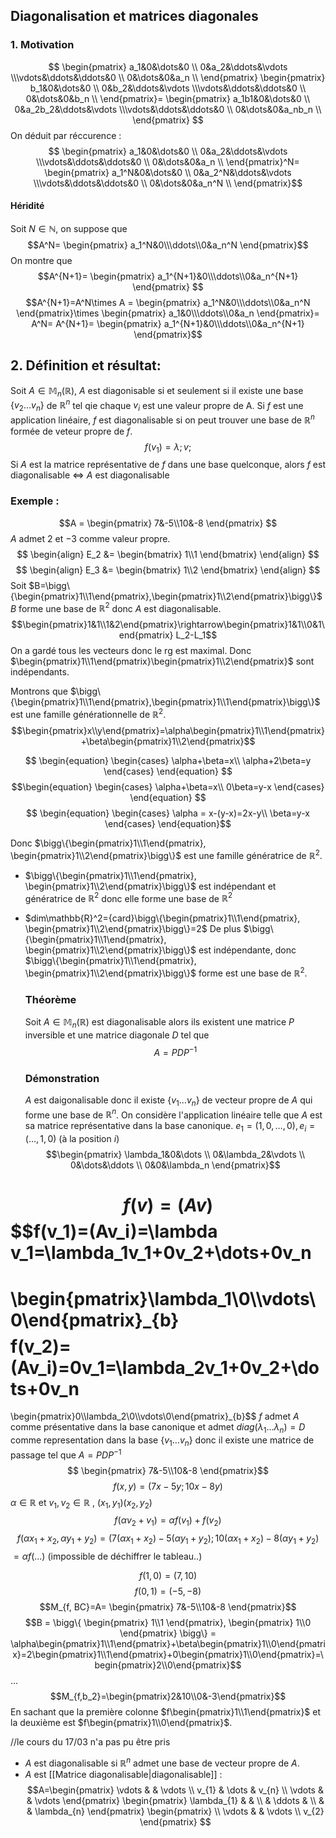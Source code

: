 ## Diagonalisation et matrices diagonales
### 1. Motivation
$$
\begin{pmatrix}
a_1&0&\dots&0 \\ 0&a_2&\ddots&\vdots \\\vdots&\ddots&\ddots&0 \\
0&\dots&0&a_n \\
\end{pmatrix}
\begin{pmatrix}
b_1&0&\dots&0 \\ 0&b_2&\ddots&\vdots \\\vdots&\ddots&\ddots&0 \\
0&\dots&0&b_n \\
\end{pmatrix}=
\begin{pmatrix}
a_1b1&0&\dots&0 \\ 0&a_2b_2&\ddots&\vdots \\\vdots&\ddots&\ddots&0 \\
0&\dots&0&a_nb_n \\
\end{pmatrix}
$$
On déduit par réccurence :
$$
\begin{pmatrix}
a_1&0&\dots&0 \\ 0&a_2&\ddots&\vdots \\\vdots&\ddots&\ddots&0 \\
0&\dots&0&a_n \\
\end{pmatrix}^N=
\begin{pmatrix}
a_1^N&0&\dots&0 \\ 0&a_2^N&\ddots&\vdots \\\vdots&\ddots&\ddots&0 \\
0&\dots&0&a_n^N \\
\end{pmatrix}$$
#### Héridité
Soit $N\in\mathbb{N}$, on suppose que 
$$A^N=
\begin{pmatrix}
a_1^N&0\\\ddots\\0&a_n^N
\end{pmatrix}$$
On montre que 
$$A^{N+1}=
\begin{pmatrix}
a_1^{N+1}&0\\\ddots\\0&a_n^{N+1}
\end{pmatrix}
$$
$$A^{N+1}=A^N\times A = 
\begin{pmatrix}
a_1^N&0\\\ddots\\0&a_n^N
\end{pmatrix}\times
\begin{pmatrix}
a_1&0\\\ddots\\0&a_n
\end{pmatrix}=
A^N=
A^{N+1}=
\begin{pmatrix}
a_1^{N+1}&0\\\ddots\\0&a_n^{N+1}
\end{pmatrix}$$
## 2. Définition et résultat: 
Soit $A\in\mathbb{M}_n(\mathbb{R})$, $A$ est diagonisable si et seulement si il existe une base $\{v_2\dots v_n\}$ de $\mathbb{R}^n$  tel qie chaque $v_i$ est une valeur propre de A.
Si $f$ est une application linéaire, $f$ est diagonalisable si on peut trouver une base de $\mathbb{R}^n$ formée de veteur propre de $f$.
$$f(v_1)=\lambda;v;$$
Si $A$ est la matrice représentative de $f$ dans une base quelconque, alors
$f$ est diagonalisable $\Leftrightarrow$ $A$ est diagonalisable

### Exemple :
$$A = 
\begin{pmatrix}
7&-5\\10&-8
\end{pmatrix}
$$
$A$ admet $2$ et $-3$ comme valeur propre.
$$
  \begin{align}
    E_2 &= \begin{bmatrix}
           1\\1
         \end{bmatrix}
  \end{align}
$$
$$  \begin{align}
    E_3 &= \begin{bmatrix}
           1\\2
         \end{bmatrix}
  \end{align}
  $$
  Soit $B=\bigg\{\begin{pmatrix}1\\1\end{pmatrix},\begin{pmatrix}1\\2\end{pmatrix}\bigg\}$
  $B$ forme une base de $\mathbb{R}^2$ donc $A$ est diagonalisable.
  $$\begin{pmatrix}1&1\\1&2\end{pmatrix}\rightarrow\begin{pmatrix}1&1\\0&1\end{pmatrix} L_2-L_1$$
  On a gardé tous les vecteurs donc le rg est maximal.
  Donc $\begin{pmatrix}1\\1\end{pmatrix}\begin{pmatrix}1\\2\end{pmatrix}$ sont indépendants.

Montrons que $\bigg\{\begin{pmatrix}1\\1\end{pmatrix},\begin{pmatrix}1\\1\end{pmatrix}\bigg\}$  est une famille générationnelle de $\mathbb{R}^2$.
$$\begin{pmatrix}x\\y\end{pmatrix}=\alpha\begin{pmatrix}1\\1\end{pmatrix}+\beta\begin{pmatrix}1\\2\end{pmatrix}$$

$$
\begin{equation}
    \begin{cases}
      \alpha+\beta=x\\
      \alpha+2\beta=y
    \end{cases}       
\end{equation}
$$
$$\begin{equation}
	\begin{cases}
      \alpha+\beta=x\\
      0\beta=y-x
    \end{cases}       
\end{equation}
$$
$$
\begin{equation}
	\begin{cases}
      \alpha = x-(y-x)=2x-y\\
      \beta=y-x
    \end{cases}       
\end{equation}$$

Donc $\bigg\{\begin{pmatrix}1\\1\end{pmatrix}, \begin{pmatrix}1\\2\end{pmatrix}\bigg\}$ est une famille génératrice de $\mathbb{R}^2$.
- $\bigg\{\begin{pmatrix}1\\1\end{pmatrix}, \begin{pmatrix}1\\2\end{pmatrix}\bigg\}$ est indépendant et génératrice de $\mathbb{R}^2$ donc elle forme une base de $\mathbb{R}^2$ 
- $dim\mathbb{R}^2={card}\bigg\{\begin{pmatrix}1\\1\end{pmatrix}, \begin{pmatrix}1\\2\end{pmatrix}\bigg\}=2$
	De plus $\bigg\{\begin{pmatrix}1\\1\end{pmatrix}, \begin{pmatrix}1\\2\end{pmatrix}\bigg\}$ est indépendante, donc $\bigg\{\begin{pmatrix}1\\1\end{pmatrix}, \begin{pmatrix}1\\2\end{pmatrix}\bigg\}$ forme est une base de $\mathbb{R}^2$. 

  ### Théorème
  Soit $A \in \mathbb{M}_n(\mathbb{R})$ est diagonalisable alors ils existent une matrice $P$ inversible et une matrice diagonale $D$ tel que $$A=PDP^{-1}$$
  ### Démonstration
  $A$ est daigonalisable donc il existe $\{v_1\dots v_n\}$ de vecteur propre de $A$ qui forme une base de $\mathbb{R}^n$.
  On considère l'application linéaire telle que $A$ est sa matrice représentative dans la base canonique.
  $e_1=(1,0,\dots,0), e_i=(\dots,1,0)$  (à la position $i$)
  $$\begin{pmatrix}
  \lambda_1&0&\dots \\
  0&\lambda_2&\vdots \\
  0&\dots&\ddots \\
  0&0&\lambda_n
\end{pmatrix}$$

$$f(v)=(Av)$$
$$f(v_1)=(Av_i)=\lambda v_1=\lambda_1v_1+0v_2+\dots+0v_n
=
\begin{pmatrix}\lambda_1\\0\\\vdots\\0\end{pmatrix}_{b}$$
$$f(v_2)=(Av_i)=0v_1=\lambda_2v_1+0v_2+\dots+0v_n
=
\begin{pmatrix}0\\\lambda_2\\0\\\vdots\\0\end{pmatrix}_{b}$$
$f$ admet $A$ comme présentative dans la base canonique et admet $diag(\lambda_1\dots\lambda_n)=D$ comme representation dans la base $\{v_1\dots v_n\}$ donc il existe une matrice de passage tel que $A=PDP^{-1}$ 
$$
\begin{pmatrix}
7&-5\\10&-8
\end{pmatrix}$$
$$f(x,y)= (7x - 5y; 10x-8y)$$
$\alpha\in\mathbb{R}$ et $v_1, v_2\in\mathbb{R}$ , $(x_1,y_1)(x_2,y_2)$
$$f(\alpha v_2+v_1)=\alpha f(v_1)+f(v_2)$$
$$f(\alpha x_1+x_2, \alpha y_1 + y_2)=(7(\alpha x_1+x_2)-5(\alpha y_1 + y_2); 10(\alpha x_1+x_2) - 8(\alpha y_1 + y_2)$$ $= \alpha f(...)$ (impossible de déchiffrer le tableau..)

$$f(1,0)=(7,10)$$ $$f(0,1)=(-5, -8)$$
$$M_{f, BC}=A=
\begin{pmatrix}
7&-5\\10&-8
\end{pmatrix}$$
$$B = \bigg\{
\begin{pmatrix}
	1\\1
\end{pmatrix},
\begin{pmatrix}
	1\\0
\end{pmatrix}
\bigg\} = \alpha\begin{pmatrix}1\\1\end{pmatrix}+\beta\begin{pmatrix}1\\0\end{pmatrix}=2\begin{pmatrix}1\\1\end{pmatrix}+0\begin{pmatrix}1\\0\end{pmatrix}=\begin{pmatrix}2\\0\end{pmatrix}$$
...
$$M_{f,b_2}=\begin{pmatrix}2&10\\0&-3\end{pmatrix}$$
En sachant que la première colonne $f\begin{pmatrix}1\\1\end{pmatrix}$ et la deuxième est $f\begin{pmatrix}1\\0\end{pmatrix}$.




//le cours du 17/03 n'a pas pu être pris

- $A$ est diagonalisable si $\mathbb{R}^n$ admet une base de vecteur propre de $A$.
- $A$ est [[Matrice diagonalisable|diagonalisable]] :
	$$A=\begin{pmatrix}
\vdots &   & \vdots \\
v_{1} & \dots  & v_{n} \\
\vdots &  & \vdots
\end{pmatrix}
\begin{pmatrix}
\lambda_{1}  &   &  \\
& \ddots  &  \\
& & \lambda_{n}
\end{pmatrix}
\begin{pmatrix} \\
\vdots &  & \vdots \\
v_{2}
\end{pmatrix}
$$
